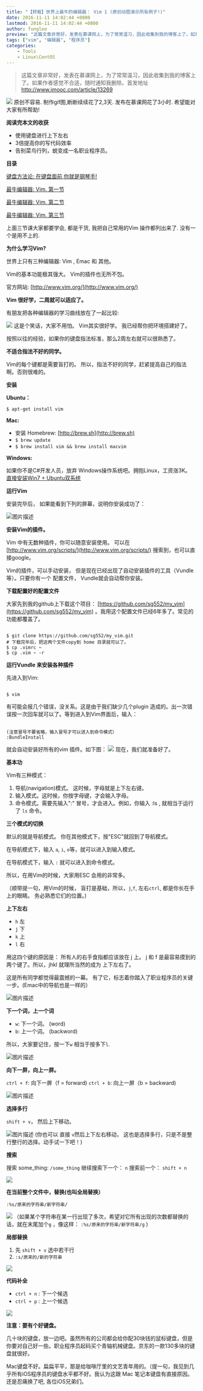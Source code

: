 ```yaml
---
title: "【转载】世界上最牛的编辑器： Vim 1 (原创动图演示所有例子!)"
date: 2016-11-11 14:02:44 +0800
lastmod: 2016-11-11 14:02:44 +0800
author: fungleo
preview: "这篇文章非常好，发表在慕课网上，为了常常温习，因此收集到我的博客上了。如果作者感觉不合适，随时通知我删除。首发地址http://www.imooc.com/article/13269原创不容易.制作gif图,断断续续花了2,3天.发布在慕课网花了3小时.希望能对大家有所帮助!阅读完本文的收获使用键盘进行上下左右3倍提高你的写代码效率告别菜鸟行列，蜕变成一名职业程序员。目录键盘方法论"
tags: ["vim", "编辑器", "程序员"]
categories:
    - Tools
    - Linux\CentOS
---
```


> 这篇文章非常好，发表在慕课网上，为了常常温习，因此收集到我的博客上了。如果作者感觉不合适，随时通知我删除。首发地址 http://www.imooc.com/article/13269

![](https://raw.githubusercontent.com/fengcms/articles/master/image/ac/c327dfe0d5328c1ad102179c70b641.gif)
原创不容易. 制作gif图,断断续续花了2,3天. 发布在慕课网花了3小时. 希望能对大家有所帮助!

**阅读完本文的收获**

*   使用键盘进行上下左右
*   3倍提高你的写代码效率
*   告别菜鸟行列，蜕变成一名职业程序员。

**目录**

[键盘方法论: 在键盘面前,你就是钢琴手!](http://www.imooc.com/article/13277)

[最牛编辑器: Vim. 第一节](http://www.imooc.com/article/13269)

[最牛编辑器: Vim. 第二节](http://www.imooc.com/article/13272)

[最牛编辑器: Vim. 第三节](http://www.imooc.com/article/13275)

上面三节课大家都要学会, 都是干货, 我把自己常用的Vim 操作都列出来了. 没有一个是用不上的.

**为什么学习Vim?**

世界上只有三种编辑器: Vim , Emac 和 其他。

Vim的基本功能极其强大。 Vim的插件也无所不包。

官方网站: [http://www.vim.org/](http://www.vim.org/)

**Vim 很好学，二周就可以适应了。**

有朋友把各种编辑器的学习曲线放在了一起比较:

![](https://raw.githubusercontent.com/fengcms/articles/master/image/06/6a7ace22acbcb85c2e4d75cf9bf5e7.png)
这是个笑话，大家不用怕。 Vim其实很好学。 我已经帮你把环境搭建好了。

按照以往的经验，如果你的键盘指法标准，那么2周左右就可以很熟悉了。

**不适合指法不好的同学。**

Vim的每个键都是需要盲打的。 所以，指法不好的同学，赶紧提高自己的指法啊。否则很难的。

**安装**

**Ubuntu：**

`$ apt-get install vim`

**Mac:**

*   安装 Homebrew: [http://brew.sh](http://brew.sh)
*   `$ brew update`
*   `$ brew install vim && brew install macvim`

**Windows:**

如果你不是C#开发人员，放弃 Windows操作系统吧。拥抱Linux，工资涨3K。
[直接安装Win7 + Ubuntu双系统](http://www.imooc.com/article/12957)

**运行Vim**

安装完毕后， 如果能看到下列的屏幕，说明你安装成功了：

![图片描述](http://img.mukewang.com/57e8b9c00001003509970453.png")

**安装Vim的插件。**

Vim 中有无数种插件，你可以随意安装使用。 可以在 [http://www.vim.org/scripts/](http://www.vim.org/scripts/) 搜索到，也可以直接google。

Vim的插件，可以手动安装， 但是现在已经出现了自动安装插件的工具（Vundle等）。只要你有一个 配置文件， Vundle就会自动帮你安装。



**下载配置好的配置文件**

大家先到我的github上下载这个项目： [https://github.com/sg552/my_vim](https://github.com/sg552/my_vim) 。我用这个配置文件已经6年多了。常见的功能都覆盖了。

```

$ git clone https://github.com/sg552/my_vim.git
# 下载完毕后，把这两个文件copy到 home 目录就可以了。
$ cp .vimrc ~
$ cp .vim ~ -r
```



**运行Vundle 来安装各种插件**

先进入到Vim:

```

$ vim
```

有可能会报几个错误，没关系。这是由于我们缺少几个plugin 造成的。出一次错误按一次回车就可以了。等到进入到Vim界面后，输入：

```

(注意冒号不要省略，输入冒号才可以进入到命令模式）
:BundleInstall
```

就会自动安装好所有的vim 插件。如下图：
![](https://raw.githubusercontent.com/fengcms/articles/master/image/98/f85811e3747856e09c6de72d0f9fc2.png)
现在，我们就准备好了。


**基本功**

Vim有三种模式：

1.  导航(navigation)模式。 这时候，字母就是上下左右键。
2.  输入模式。这时候，你按字母键，才会输入字母。
3.  命令模式。需要先输入":" 冒号，才会进入。例如，你输入 :ls , 就相当于运行了 `ls` 命令。



**三个模式的切换**

默认的就是导航模式。 你在其他模式下，按"ESC"就回到了导航模式。

在导航模式下，输入 `a`, `i`, `o`等，就可以进入到输入模式。

在导航模式下，输入 `:` 就可以进入到命令模式。

所以，在用Vim的时候，大家用ESC 会用的非常多。

（顺带提一句，用Vim的时候， 盲打是基础，所以，`j`,`f`, 左右`ctrl`, 都是你长在手上的眼睛。 务必熟悉它们的位置。)



**上下左右**

*   `h` 左
*   `j` 下
*   `k` 上
*   `l` 右

用这四个键的原因是： 所有人的右手食指都应该放在 j 上。 j 和 f 是最容易摸到的两个键了。所以，jhkl 就理所当然的成为 上下左右了。

这是所有同学都觉得最震撼的一幕。 有了它，标志着你踏入了职业程序员的关键一步。(Emac中的导航也是一样的）

![图片描述](http://img.mukewang.com/57e8bebb0001fe9712600393.gif")


**下一个词，上一个词**

*   `w`: 下一个词。 (word)
*   `b`: 上一个词。 (backword)

所以，大家要记住，按一下`w` 相当于按多下`l`.

![图片描述](http://img.mukewang.com/57e8bf5e0001d06912600597.gif")

**向下一屏，向上一屏。**

`ctrl + f`: 向下一屏（f = forward)
`ctrl + b`: 向上一屏（b = backward)

![图片描述](http://img.mukewang.com/57e8c0420001c02912600081.gif")

**选择多行**

`shift + v`， 然后上下移动。

![图片描述](http://img.mukewang.com/57e8c1590001f41512600237.gif")
(你也可以 直接 `v`然后上下左右移动， 这也是选择多行，只是不是整行整行的选择。动手试一下吧！)

**搜索**

搜索 some_thing: `/some_thing`
继续搜索下一个： `n`
搜索前一个： `shift + n`

![](https://raw.githubusercontent.com/fengcms/articles/master/image/22/7e297a0dfe7e7530da31e60c0aaf98.gif)

**在当前整个文件中，替换(也叫全局替换）**

`:%s/原来的字符串/新字符串/`

![](https://raw.githubusercontent.com/fengcms/articles/master/image/d1/db4d7861645c620f8dd94eab104521.gif)
（如果某个字符串在某一行出现了多次，希望对它所有出现的次数都替换的话，就在末尾加个`g` ，像这样： `:%s/原来的字符串/新字符串/g` )



**局部替换**

1.  先 `shift + v` 选中若干行
2.  `:s/原来的/新的字符串`

![](https://raw.githubusercontent.com/fengcms/articles/master/image/d8/78acf54f88e100fba6bcae3e177842.gif)


**代码补全**

*   `ctrl + n` : 下一个候选
*   `ctrl + p` : 上一个候选

![](https://raw.githubusercontent.com/fengcms/articles/master/image/f6/5d38a40feb81966b04a7d90beca999.gif)


**注意：要有个好键盘。**

几十块的键盘，放一边吧。虽然所有的公司都会给你配30块钱的鼠标键盘，但是你要对自己好一些。职业程序员起码买个青轴机械键盘。京东的一款130多块的键盘就很好。

Mac键盘不好。扁扁平平，那是给咖啡厅里的文艺青年用的。（提一句，我见到几乎所有iOS程序员的键盘水平都不好。我认为这跟 Mac 笔记本键盘有直接原因。还是忍痛换了吧, 各位iOS兄弟们。